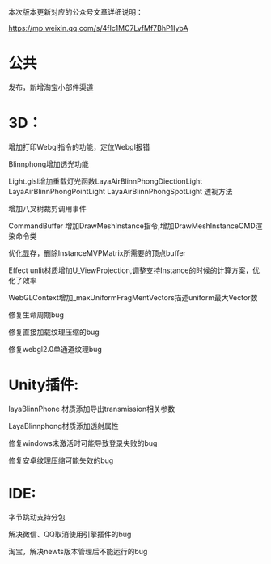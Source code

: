 本次版本更新对应的公众号文章详细说明：

https://mp.weixin.qq.com/s/4fIc1MC7LyfMf7BhP1IybA



# 公共

发布，新增淘宝小部件渠道

# 3D：

   增加打印Webgl指令的功能，定位Webgl报错

   Blinnphong增加透光功能

   Light.glsl增加重载灯光函数LayaAirBlinnPhongDiectionLight  LayaAirBlinnPhongPointLight  LayaAirBlinnPhongSpotLight 透视方法

   增加八叉树裁剪调用事件

   CommandBuffer 增加DrawMeshInstance指令,增加DrawMeshInstanceCMD渲染命令类

   优化显存，删除InstanceMVPMatrix所需要的顶点buffer

   Effect unlit材质增加U_ViewProjection,调整支持Instance的时候的计算方案，优化了效率

   WebGLContext增加_maxUniformFragMentVectors描述uniform最大Vector数

   修复生命周期bug

   修复直接加载纹理压缩的bug

   修复webgl2.0单通道纹理bug

# Unity插件:

   layaBlinnPhone 材质添加导出transmission相关参数

   LayaBlinnphong材质添加透射属性

   修复windows未激活时可能导致登录失败的bug

   修复安卓纹理压缩可能失效的bug

# IDE:

   字节跳动支持分包

   解决微信、QQ取消使用引擎插件的bug

   淘宝，解决newts版本管理后不能运行的bug
